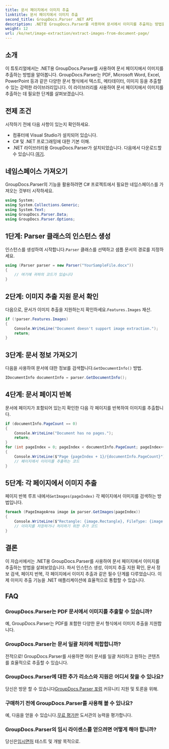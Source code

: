 ```yaml
---
title: 문서 페이지에서 이미지 추출
linktitle: 문서 페이지에서 이미지 추출
second_title: GroupDocs.Parser .NET API
description: .NET용 GroupDocs.Parser를 사용하여 문서에서 이미지를 추출하는 방법을 알아보세요. 문서 처리 능력을 향상시켜 보세요.
weight: 12
url: /ko/net/image-extraction/extract-images-from-document-page/
---
```

## 소개
이 튜토리얼에서는 .NET용 GroupDocs.Parser를 사용하여 문서 페이지에서 이미지를 추출하는 방법을 알아봅니다. GroupDocs.Parser는 PDF, Microsoft Word, Excel, PowerPoint 등과 같은 다양한 문서 형식에서 텍스트, 메타데이터, 이미지 등을 추출할 수 있는 강력한 라이브러리입니다. 이 라이브러리를 사용하여 문서 페이지에서 이미지를 추출하는 데 필요한 단계를 살펴보겠습니다.
## 전제 조건
시작하기 전에 다음 사항이 있는지 확인하세요.
- 컴퓨터에 Visual Studio가 설치되어 있습니다.
- C# 및 .NET 프로그래밍에 대한 기본 이해.
- .NET 라이브러리용 GroupDocs.Parser가 설치되었습니다. 다음에서 다운로드할 수 있습니다.[여기](https://releases.groupdocs.com/parser/net/).

## 네임스페이스 가져오기
GroupDocs.Parser의 기능을 활용하려면 C# 프로젝트에서 필요한 네임스페이스를 가져오는 것부터 시작하세요.
```csharp
using System;
using System.Collections.Generic;
using System.Text;
using GroupDocs.Parser.Data;
using GroupDocs.Parser.Options;
```
## 1단계: Parser 클래스의 인스턴스 생성
 인스턴스를 생성하여 시작합니다.`Parser` 클래스를 선택하고 샘플 문서의 경로를 지정하세요.
```csharp
using (Parser parser = new Parser("YourSampleFile.docx"))
{
    // 여기에 귀하의 코드가 있습니다
}
```
## 2단계: 이미지 추출 지원 문서 확인
 다음으로, 문서가 이미지 추출을 지원하는지 확인하세요.`Features.Images` 재산.
```csharp
if (!parser.Features.Images)
{
    Console.WriteLine("Document doesn't support image extraction.");
    return;
}
```
## 3단계: 문서 정보 가져오기
 다음을 사용하여 문서에 대한 정보를 검색합니다.`GetDocumentInfo()` 방법.
```csharp
IDocumentInfo documentInfo = parser.GetDocumentInfo();
```
## 4단계: 문서 페이지 반복
문서에 페이지가 포함되어 있는지 확인한 다음 각 페이지를 반복하여 이미지를 추출합니다.
```csharp
if (documentInfo.PageCount == 0)
{
    Console.WriteLine("Document has no pages.");
    return;
}
for (int pageIndex = 0; pageIndex < documentInfo.PageCount; pageIndex++)
{
    Console.WriteLine($"Page {pageIndex + 1}/{documentInfo.PageCount}");
    // 페이지에서 이미지를 추출하는 코드
}
```
## 5단계: 각 페이지에서 이미지 추출
 페이지 반복 루프 내에서`GetImages(pageIndex)` 각 페이지에서 이미지를 검색하는 방법입니다.
```csharp
foreach (PageImageArea image in parser.GetImages(pageIndex))
{
    Console.WriteLine($"Rectangle: {image.Rectangle}, FileType: {image.FileType}");
    // 이미지를 저장하거나 처리하기 위한 추가 코드
}
```

## 결론
이 자습서에서는 .NET용 GroupDocs.Parser를 사용하여 문서 페이지에서 이미지를 추출하는 방법을 살펴보았습니다. 파서 인스턴스 생성, 이미지 추출 지원 확인, 문서 정보 검색, 페이지 반복, 각 페이지에서 이미지 추출과 같은 필수 단계를 다루었습니다. 이제 이미지 추출 기능을 .NET 애플리케이션에 효율적으로 통합할 수 있습니다.

## FAQ
### GroupDocs.Parser는 PDF 문서에서 이미지를 추출할 수 있습니까?
예, GroupDocs.Parser는 PDF를 포함한 다양한 문서 형식에서 이미지 추출을 지원합니다.
### GroupDocs.Parser는 문서 일괄 처리에 적합합니까?
전적으로! GroupDocs.Parser를 사용하면 여러 문서를 일괄 처리하고 원하는 콘텐츠를 효율적으로 추출할 수 있습니다.
### GroupDocs.Parser에 대한 추가 리소스와 지원은 어디서 찾을 수 있나요?
 당신은 방문 할 수 있습니다[GroupDocs.Parser 포럼](https://forum.groupdocs.com/c/parser/17) 커뮤니티 지원 및 토론을 위해.
### 구매하기 전에 GroupDocs.Parser를 사용해 볼 수 있나요?
 예, 다음을 얻을 수 있습니다.[무료 평가판](https://releases.groupdocs.com/) 도서관의 능력을 평가합니다.
### GroupDocs.Parser의 임시 라이센스를 얻으려면 어떻게 해야 합니까?
 당신은[임시면허](https://purchase.groupdocs.com/temporary-license/) 테스트 및 개발 목적으로.